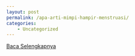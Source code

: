 ```yaml
---
layout: post
permalink: /apa-arti-mimpi-hampir-menstruasi/
categories:
    - Uncategorized
---
```


[Baca Selengkapnya](/02)